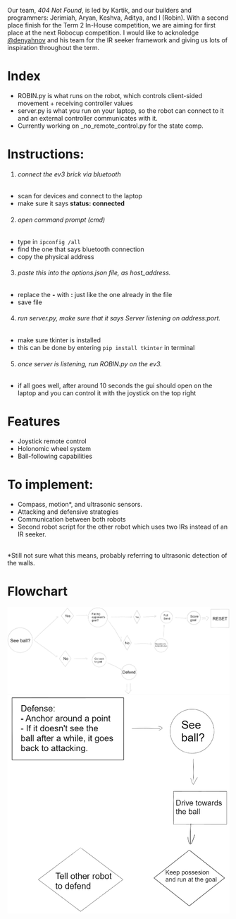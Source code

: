 Our team, *404 Not Found*, is led by Kartik, and our builders and programmers: Jerimiah, Aryan, Keshva, Aditya, and I (Robin). With a second place finish for the Term 2 In-House competition, we are aiming for first place at the next Robocup competition. I would like to acknoledge [@denyahnov](https://github.com/denyahnov) and his team for the IR seeker framework and giving us lots of inspiration throughout the term.

# Index
  * ROBIN.py is what runs on the robot, which controls client-sided movement + receiving controller values
  * server.py is what you run on your laptop, so the robot can connect to it and an external controller communicates with it.
  * Currently working on _no_remote_control.py for the state comp.

# Instructions:
1. <h6>connect the ev3 brick via bluetooth</h6>
  * scan for devices and connect to the laptop
  * make sure it says **status: connected**
2. <h6>open command prompt (cmd)</h6>
  * type in `ipconfig /all`
  * find the one that says bluetooth connection
  * copy the physical address
3. <h6>paste this into the options.json file, as host_address.</h6>
  * replace the **-** with **:** just like the one already in the file
  * save file
4. <h6>run server.py, make sure that it says Server listening on address:port.</h6>
  * make sure tkinter is installed
  * this can be done by entering `pip install tkinter` in terminal
5. <h6>once server is listening, run ROBIN.py on the ev3.</h6>
  * if all goes well, after around 10 seconds the gui should open on the laptop and you can control it with the joystick on the top right

# Features
- Joystick remote control
- Holonomic wheel system
- Ball-following capabilities

# To implement:
- Compass, motion*, and ultrasonic sensors.
- Attacking and defensive strategies
- Communication between both robots
- Second robot script for the other robot which uses two IRs instead of an IR seeker.<br>
<br>
*Still not sure what this means, probably referring to ultrasonic detection of the walls.

# Flowchart
![Flowchart](/assets/img1.png?raw=true "Flowchart")
![Defense](/assets/img2.png?raw=true "Defense")